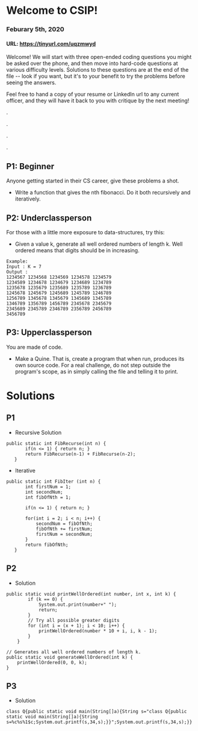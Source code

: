 # Welcome to CSIP!
### Feburary 5th, 2020
#### URL: https://tinyurl.com/uqzmwyd

Welcome! We will start with three open-ended coding questions you might be asked over the phone, 
and then move into hard-code questions at various difficulty levels. Solutions to these questions are at the end of the
file -- look if you want, but it's to your benefit to try the problems before seeing the answers.

Feel free to hand a copy of your resume or LinkedIn url to any current officer, and they will have it back to you with 
critique by the next meeting!

.

.

.

.

## P1: Beginner

Anyone getting started in their CS career, give these problems a shot.

- Write a function that gives the nth fibonacci. Do it both recursively and iteratively.



## P2: Underclassperson

For those with a little more exposure to data-structures, try this:

- Given a value k, generate all well ordered numbers of length k. 
Well ordered means that digits should be in increasing.

```
Example:
Input : K = 7
Output :
1234567 1234568 1234569 1234578 1234579
1234589 1234678 1234679 1234689 1234789 
1235678 1235679 1235689 1235789 1236789 
1245678 1245679 1245689 1245789 1246789 
1256789 1345678 1345679 1345689 1345789 
1346789 1356789 1456789 2345678 2345679 
2345689 2345789 2346789 2356789 2456789 
3456789
```


## P3: Upperclassperson

You are made of code.

 - Make a Quine. That is, create a program that when run, produces its own source code. For a real challenge, do not step outside the program's scope, as in simply calling the file and telling it to print.
 

# Solutions

## P1
 - Recursive Solution
 ```
 public static int FibRecurse(int n) {
        if(n <= 1) { return n; }
        return FibRecurse(n-1) + FibRecurse(n-2);
    }
 ```
 
  - Iterative
 ```
 public static int FibIter (int n) {
        int firstNum = 1;
        int secondNum;
        int fibOfNth = 1;

        if(n <= 1) { return n; }

        for(int i = 2; i < n; i++) {
            secondNum = fibOfNth;
            fibOfNth += firstNum;
            firstNum = secondNum;
        }
        return fibOfNth;
    }
 ```

## P2
 - Solution
```
public static void printWellOrdered(int number, int x, int k) {
        if (k == 0) {
            System.out.print(number+" ");
            return;
        }
        // Try all possible greater digits
        for (int i = (x + 1); i < 10; i++) {
            printWellOrdered(number * 10 + i, i, k - 1);
        }
    }

// Generates all well ordered numbers of length k.
public static void generateWellOrdered(int k) {
    printWellOrdered(0, 0, k);
}
```

## P3
 - Solution
```
class Q{public static void main(String[]a){String s="class Q{public static void main(String[]a){String s=%c%s%1$c;System.out.printf(s,34,s);}}";System.out.printf(s,34,s);}}
```
